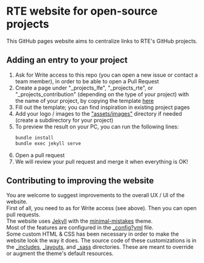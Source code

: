 # RTE website for open-source projects

This GitHub pages website aims to centralize links to RTE's GitHub projects.

## Adding an entry to your project

1. Ask for Write access to this repo (you can open a new issue or contact a team member), in order to be able to open a
   Pull Request
2. Create a page under "_projects_lfe", "_projects_rte", or "_projects_contribution" (depending on the type of your
   project) with the name of your project, by copying the template [here](docs/project_template.md)
3. Fill out the template; you can find inspiration in existing project pages
4. Add your logo / images to the ["assets/images"](assets/images) directory if needed (create a subdirectory for your
   project)
5. To preview the result on your PC, you can run the following lines:
   ~~~bash
   bundle install
   bundle exec jekyll serve
   ~~~
6. Open a pull request
7. We will review your pull request and merge it when everything is OK!

## Contributing to improving the website

You are welcome to suggest improvements to the overall UX / UI of the website.  
First of all, you need to as for Write access (see above). Then you can open pull requests.    
The website uses [Jekyll](https://jekyllrb.com) with
the [minimal-mistakes](https://github.com/mmistakes/minimal-mistakes) theme.  
Most of the features are configured in the [_config?yml](_config.yml) file.  
Some custom HTML & CSS has been necessary in order to make the website look the way it does. The source code of these
customizations
is in the [_includes](_includes), [_layouts](_layouts), and [_sass](_sass) directories. These are meant to override or
augment the theme's
default resources.  
